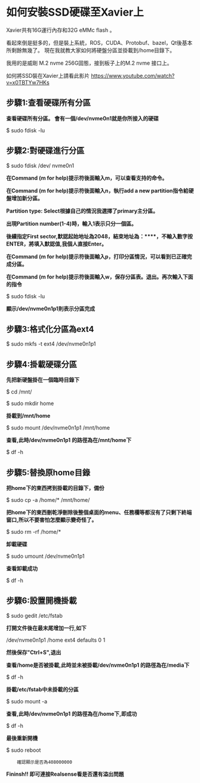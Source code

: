 如何安裝SSD硬碟至Xavier上
==================

Xavier共有16G運行內存和32G eMMc flash 。

看起來倒是挺多的，但是裝上系統，ROS，CUDA、Protobuf、bazel，Qt後基本所剩餘無幾了。
現在我就教大家如何將硬盤分區並掛載到/home目錄下。

我用的是威剛 M.2 nvme 256G固態，接到板子上的M.2 nvme 接口上。

如何將SSD裝在Xavier上請看此影片
https://www.youtube.com/watch?v=x0TBTYw7HKs


步驟1:查看硬碟所有分區
---

**查看硬碟所有分區。 會有一個/dev/nvme0n1就是你所接入的硬碟**

$ sudo fdisk -lu

步驟2:對硬碟進行分區
---

$ sudo fdisk /dev/ nvme0n1

**在Command (m for help)提示符後面輸入m，可以查看支持的命令。**

**在Command (m for help)提示符後面輸入n，執行add a new partition指令給硬盤增加新分區。**

**Partition type: Select根據自己的情況我選擇了primary主分區。**

**出現Partition number(1-4)時，輸入1表示只分一個區。**

**後續指定First sector,默認起始地址為2048，結束地址為：****，不輸入數字按ENTER，將填入默認值,我個人直接Enter。**

**在Command (m for help)提示符後面輸入p，打印分區情況，可以看到已正確完成分區。**

**在Command (m for help)提示符後面輸入w，保存分區表。退出。再次輸入下面的指令**

$ sudo fdisk -lu

**顯示/dev/nvme0n1p1則表示分區完成**

步驟3:格式化分區為ext4
---

$ sudo mkfs -t ext4 /dev/nvme0n1p1 

步驟4:掛載硬碟分區
---

**先把新硬盤掛在一個臨時目錄下**

$ cd /mnt/

$ sudo mkdir home

**掛載到/mnt/home**

$ sudo mount /dev/nvme0n1p1 /mnt/home

**查看,此時/dev/nvme0n1p1 的路徑為在/mnt/home下**

$ df -h

步驟5:替換原home目錄
---

**把home下的東西拷到掛載的目錄下，備份**

$ sudo cp -a /home/* /mnt/home/

**把home下的東西刪乾淨刪除後整個桌面的menu、任務欄等都沒有了只剩下終端窗口,所以不要害怕怎麼顯示變奇怪了。**

$ sudo rm -rf /home/*

**卸載硬碟**

$ sudo umount /dev/nvme0n1p1

**查看卸載成功**

$ df -h

步驟6:設置開機掛載
---

$ sudo gedit /etc/fstab

**打開文件後在最末尾增加一行,如下**

/dev/nvme0n1p1 /home ext4 defaults 0 1

**然後保存"Ctrl+S",退出**

**查看/home是否被掛載,此時並未被掛載/dev/nvme0n1p1 的路徑為在/media下**

$ df -h

**掛載/etc/fstab中未掛載的分區**

$ sudo mount -a

**查看,此時/dev/nvme0n1p1 的路徑為在/home下,即成功**

$ df -h

**最後重新開機**

$ sudo reboot

		確認顯示是否為408000000

**Fininsh!!  即可連接Realsense看是否還有溢出問題**
